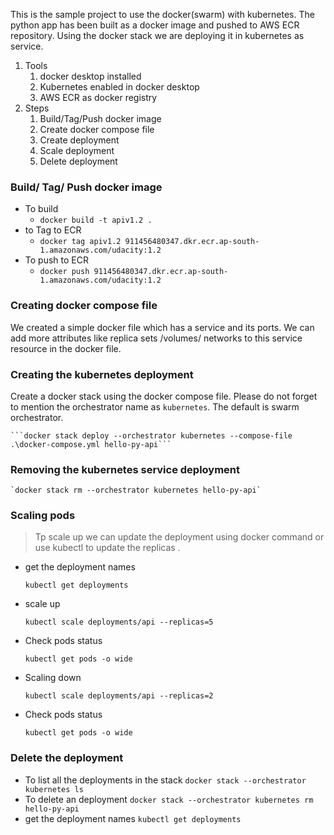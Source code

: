 This is the sample project to use the docker(swarm) with kubernetes.
The python app has been built as a docker image and pushed to AWS ECR repository. 
Using the docker stack we are deploying it in kubernetes as service.


1. Tools 
   1. docker desktop installed
   2. Kubernetes enabled in docker desktop
   3. AWS ECR as docker registry
2. Steps 
   1. Build/Tag/Push docker image
   2. Create docker compose file
   3. Create deployment 
   4. Scale deployment
   5. Delete deployment

### Build/ Tag/ Push docker image
- To build
  - `docker build -t apiv1.2 .`
- to Tag to ECR 
  - `docker tag apiv1.2 911456480347.dkr.ecr.ap-south-1.amazonaws.com/udacity:1.2`
- To push to ECR
  - `docker push 911456480347.dkr.ecr.ap-south-1.amazonaws.com/udacity:1.2`
  
### Creating docker compose file
   We created a simple docker file which has a service and its ports.
   We can add more attributes like replica sets /volumes/ networks to this service resource in the docker file.



### Creating the kubernetes deployment
   Create a docker stack using the docker compose file. 
   Please do not forget to mention the orchestrator name as `kubernetes`. The default is swarm orchestrator.

    ```docker stack deploy --orchestrator kubernetes --compose-file .\docker-compose.yml hello-py-api```

### Removing the kubernetes service deployment
    `docker stack rm --orchestrator kubernetes hello-py-api`

### Scaling pods
>Tp scale up we can update the deployment using docker command or use kubectl to update the replicas .

- get the deployment names
  
    `kubectl get deployments`
- scale up
  
    `kubectl scale deployments/api --replicas=5` 

- Check pods status

    `kubectl get pods -o wide`

- Scaling down
  
    `kubectl scale deployments/api --replicas=2`
- Check pods status 

    `kubectl get pods -o wide`

### Delete the deployment

- To list all the deployments in the stack
    `docker stack --orchestrator kubernetes ls`
- To delete an deployment 
    `docker stack --orchestrator kubernetes rm hello-py-api`
- get the deployment names
     `kubectl get deployments`
